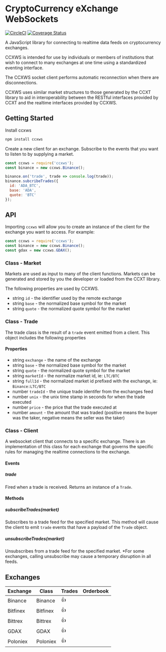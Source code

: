 # CryptoCurrency eXchange WebSockets
[![CircleCI](https://circleci.com/gh/altangent/ccxws/tree/master.svg?style=shield)](https://circleci.com/gh/altangent/ccxws/tree/master)
[![Coverage Status](https://coveralls.io/repos/github/altangent/ccxws/badge.svg?branch=ci)](https://coveralls.io/github/altangent/ccxws?branch=ci)

A JavaScript library for connecting to realtime data feeds on cryptocurrency exchanges. 

CCXWS is intended for use by individuals or members of institutions that wish to connect to many exchanges at one time using a standardized eventing interface.  

The CCXWS socket client performs automatic reconnection when there are disconnections. 

CCXWS uses similar market structures to those generated by the CCXT library to aid in interoperability between the RESTful interfaces provided by CCXT and the realtime interfaces provided by CCXWS.

## Getting Started

Install ccxws
```bash
npm install ccxws
```

Create a new client for an exchange. Subscribe to the events that you want to listen to by supplying a market.
```javascript
const ccxws = require('ccxws');
const binance = new ccxws.Binance();

binance.on('trade', trade => console.log(trade));
binance.subcribeTrades({
  id: 'ADA_BTC',
  base: 'ADA',
  quote: 'BTC'
});
```

## API
Importing `ccxws` will allow you to create an instance of the client for the exchange you want to access.  For example:
```javascript
const ccxws = require('ccxws');
const binance = new ccxws.Binance();
const gdax = new ccxws.GDAX();
```


### Class - Market
Markets are used as input to many of the client functions.  Markets can be generated and stored by you the developer or loaded from the CCXT library.

The following properties are used by CCXWS. 
* string `id` - the identifier used by the remote exchange
* string `base` - the normalized base symbol for the market
* string `quote` - the normalized quote symbol for the market


### Class - Trade
The trade class is the result of a `trade` event emitted from a client. This object includes the following properties

#### Properties
* string `exchange` - the name of the exchange 
* string `base` - the normalized base symbol for the market
* string `quote` - the normalized quote symbol for the market
* string `marketId` - the normalize market id, ie: `LTC/BTC`
* string `fullId` - the normalized market id prefixed with the exchange, ie: `Binance:LTC/BTC`
* number `tradeId` - the unique trade identifer from the exchanges feed
* number `unix` - the unix time stamp in seconds for when the trade executed
* number `price` - the price that the trade executed at
* number `amount` - the amount that was traded (positive means the buyer was the taker, negative means the seller was the taker)

### Class - Client 
A websocket client that connects to a specific exchange. There is an implementation of this class for each exchange that governs the specific rules for managing the realtime connections to the exchange.

#### Events
##### trade
Fired when a trade is received. Returns an instance of a `Trade`.

#### Methods
##### subscribeTrades(market)
Subscribes to a trade feed for the specified market. This method will cause the client to emit `trade` events that have a payload of the `Trade` object. 

##### unsubscribeTrades(market)
Unsubscribes from a trade feed for the specified market. *For some exchanges, calling unsubscribe may cause a temporary disruption in all feeds.

## Exchanges

|Exchange|Class|Trades|Orderbook| 
|--------|-----|------|---------|
|Binance|Binance|:+1:||
|Bitfinex|Bitfinex|:+1:||
|Bittrex|Bittrex|:+1:||
|GDAX|GDAX|:+1:||
|Poloniex|Poloniex|:+1:||
